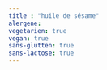```yaml
---
title : "huile de sésame"
alergene: 
vegetarien: true
vegan: true
sans-glutten: true
sans-lactose: true
--- 
```


